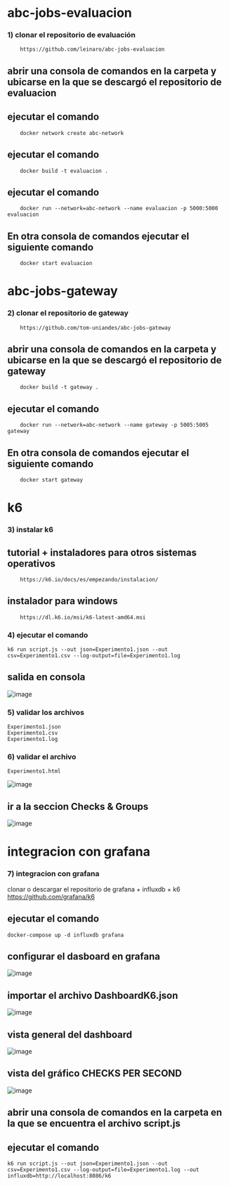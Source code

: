 # abc-jobs-evaluacion

### 1) clonar el repositorio de evaluación
        https://github.com/leinaro/abc-jobs-evaluacion

## abrir una consola de comandos en la carpeta y ubicarse en la que se descargó el repositorio de evaluacion

## ejecutar el comando 
        docker network create abc-network

## ejecutar el comando
        docker build -t evaluacion .

 ## ejecutar el comando
        docker run --network=abc-network --name evaluacion -p 5000:5000 evaluacion

 ## En otra consola de comandos ejecutar el siguiente comando
        docker start evaluacion

# abc-jobs-gateway
### 2) clonar el repositorio de gateway
        https://github.com/tom-uniandes/abc-jobs-gateway

## abrir una consola de comandos en la carpeta y ubicarse en la que se descargó el repositorio de gateway
        docker build -t gateway .

## ejecutar el comando
        docker run --network=abc-network --name gateway -p 5005:5005 gateway

 ## En otra consola de comandos ejecutar el siguiente comando
        docker start gateway

# k6
### 3) instalar k6 
  
## tutorial + instaladores para otros sistemas operativos
        https://k6.io/docs/es/empezando/instalacion/

## instalador para windows
        https://dl.k6.io/msi/k6-latest-amd64.msi


### 4) ejecutar el comando
    k6 run script.js --out json=Experimento1.json --out csv=Experimento1.csv --log-output=file=Experimento1.log

## salida en consola

![image](https://github.com/tom-uniandes/abc-jobs-gateway/assets/123895702/490afc11-e324-48c0-b1de-6608e9f25851)



### 5) validar los archivos  
    Experimento1.json 
    Experimento1.csv 
    Experimento1.log

### 6) validar el archivo 
    Experimento1.html

![image](https://github.com/tom-uniandes/abc-jobs-gateway/assets/123895702/eae3b2e8-3336-414e-9456-c63a0f78cb82)

    
## ir a la seccion Checks & Groups
![image](https://github.com/tom-uniandes/abc-jobs-gateway/assets/123895702/b08e1059-e018-40d9-85ea-f6030ca08854)



# **************************integracion con grafana**************************

### 7) integracion con grafana
 clonar o descargar el repositorio de grafana + influxdb + k6
    https://github.com/grafana/k6


## ejecutar el comando
    docker-compose up -d influxdb grafana

## configurar el dasboard en grafana
![image](https://github.com/tom-uniandes/abc-jobs-gateway/assets/123895702/a0417ad2-0fe7-4263-b3b5-cc07c730d52d)

## importar el archivo DashboardK6.json
![image](https://github.com/tom-uniandes/abc-jobs-gateway/assets/123895702/bf906ef4-7787-4c4f-a3f9-1c0e0bd3cf14)


## vista general del dashboard
![image](https://github.com/tom-uniandes/abc-jobs-gateway/assets/123895702/7253e480-7f23-47f3-a0c4-e689a5f52605)

## vista del gráfico **CHECKS PER SECOND**

![image](https://github.com/tom-uniandes/abc-jobs-gateway/assets/123895702/45399e8c-a5b4-4d25-ab8c-cf7112577585)


## abrir una consola de comandos en la carpeta en la que se encuentra el archivo script.js
## ejecutar el comando 
    k6 run script.js --out json=Experimento1.json --out csv=Experimento1.csv --log-output=file=Experimento1.log --out influxdb=http://localhost:8086/k6    
